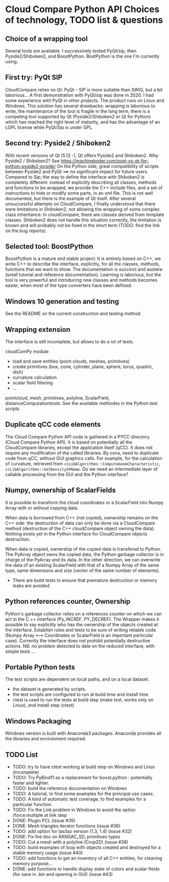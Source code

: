 Cloud Compare Python API Choices of technology, TODO list & questions
======================================================================

Choice of a wrapping tool
-------------------------

Several tools are available. I successively tested PyQt/sip, then Pyside2/Shiboken2, and BoostPython. 
BostPython is the one I'm currently using.

First try: PyQt SIP
-------------------

CloudCompare relies on Qt: PyQt - SIP is more suitable than SWIG, but a bit laborious...
A first demonstration with PyQt/sip was done in 2020. I had some experience with PyQt in other projects. 
The product runs on Linux and Windows.
This solution has several drawbacks: wrapping is laborious to write, the maintenance of the tool is fragile in the long term, 
there is a competing tool supported by Qt (Pyside2/Shiboken2 or Qt for Python) which has reached the right level of maturity, 
and has the advantage of an LGPL license while PyQt/Sip is under GPL.

Second try: Pyside2 / Shiboken2
-------------------------------
With recent versions of Qt (5.12 -), Qt offers Pyside2 and Shiboken2.
Why Pyside2 / Shiboken2?
See https://machinekoder.com/pyqt-vs-qt-for-python-pyside2-pyside/
On the Python side, great compatibility of scripts between Pyside2 and PyQt ==> no significant impact for future users.
Compared to Sip; the way to define the interface with Shiboken2 is completely different: 
instead of explicitly describing all classes, methods and functions to be wrapped, we provide the C++ include files, 
and a set of instructions to hide or modify some parts, in an xml file. This is not well documented, 
but there is the example of Qt itself.
After several unsuccessful attempts on CloudCompare, I finally understood that there were limitations in Shiboken2, 
not allowing the wrapping of some complex class inheritance: In cloudCompare, there are classes derived from template classes. 
Shiboken2 does not handle this situation correctly, the limitation is known and will probably not be fixed in the short term
(TODO: find the link on the bug reports).  

Selected tool: BoostPython
--------------------------
BoostPython is a mature and stable project. It is entirely based on C++, we write C++ to describe the interface, explicitly, 
for all the classes, methods, functions that we want to show.
The documentation is succinct and austere (small tutorial and reference documentation). 
Learning is laborious, but the tool is very powerful and introducing new classes and methods becomes easier, 
when most of the type converters have been defined.

Windows 10 generation and testing
---------------------------------
See the README on the current construction and testing method.

Wrapping extension
------------------

The interface is still incomplete, but allows to do a lot of tests.

cloudComPy module
- load and save entities (point clouds, meshes, primitives)
- create primitives (box, cone, cylinder, plane, sphere, torus, quadric, dish)
- curvature calculation
- scalar field filtering
- ...

pointcloud, mesh, primitives, polyline, ScalarField, distanceComputationtools:
See the available methodes in the Python test scripts

Duplicate qCC code elements
---------------------------
The Cloud Compare Python API code is gathered in a PYCC directory (Cloud Compare Python API).
It is based on potentially all the CloudCompare libraries, except the application itself (qCC).
It does not require any modification of the called libraries.
By cons, need to duplicate code from qCC, without GUI graphics calls.
For example, for the calculation of curvature, retrieved from `ccLibAlgorithms::ComputeGeomCharacteristic`, 
`ccLibAlgorithms::GetDensitySFName`.
Do we need an intermediate layer of callable processing from the GUI and the Python interface?

Numpy, ownership of ScalarFields
--------------------------------
It is possible to transform the cloud coordinates or a ScalarField into Numpy Array with or without copying data.

When data is borrowed from C++ (not copied), ownership remains on the C++ side: 
the destruction of data can only be done via a CloudCompare method (destruction of the C++ cloudCompare object owning the data). 
Nothing exists yet in the Python interface for CloudCompare objects destruction.

When data is copied, ownership of the copied data is transfered to Python. 
The PyArray object owns the copied data, the Python garbage collector is in charge of the PyArray and its data. 
In the other direction, we can overwrite the data of an existing ScalarField with that of a Numpy Array of the same type, 
same dimensions and size (vector of the same number of elements).
- There are build tests to ensure that premature destruction or memory leaks are avoided.

Python references counter, Ownership
------------------------------------
Python's garbage collector relies on a references counter on which we can act in the C ++ interface (Py_INCREF, PY_DECREF).
The Wrapper makes it possible to say explicitly who has the ownership of the objects created at the interface.
Establish rules and tests to be sure of writing reliable code (Numpy Array <--> Coordinates or ScalarField is an important particular case).
Currently the interface does not prohibit potentially destructive actions.
NB: no problem detected to date on the reduced interface, with simple tests ...

Portable Python tests
---------------------
The test scripts are dependent on local paths, and on a local dataset.
- the dataset is generated by scripts.
- the test scripts are configured to run at build time and install time
- ctest is used to run the tests at build step (make test, works only on Linux), and install step (ctest)

Windows Packaging
-----------------
Windows version is built with Anaconda3 packages. Anaconda provides all the libraries and environment required.

TODO List
---------

- TODO: try to have ctest working at build step on Windows and Linux (incomplete)
- TODO: Try PyBind11 as a replacement for boost.python : potentially faster and lighter.
- TODO: build the reference documentation on Windows
- TODO: A tutorial, to find some examples for the principal use cases.
- TODO: A kind of automatic test coverage, to find examples for a particular function.
- TODO: Fix the Link problem in Windows to avoid the option /force:multiple at link step
- DONE: Plugin PCL (issue #35)
- DONE: Mesh triangles iterator functions (issue #36)
- TODO: add option for las/laz version (1.3, 1.4) (issue #32)
- DONE: Fix the doc on RANSAC_SD, primitives types
- TODO: Cut a mesh with a polyline (Crop2D) (issue #38)
- TODO: build examples of loop with objects created and destroyed for a stable memory usage (issue #40)
- TODO: add functions to get an inventory of all C++ entities, for cleaning memory purpose...
- DONE: add functions to handle display state of colors and scalar fields (for save in .bin and opening in GUI) (issue #43)
